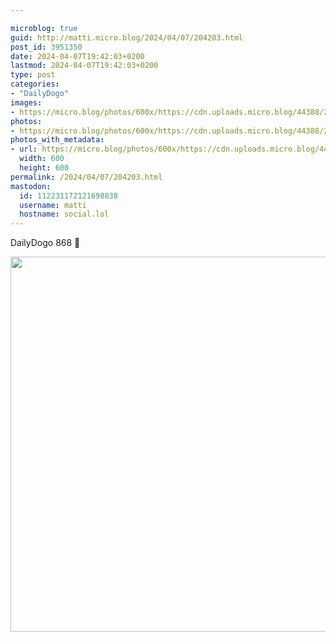 ```yaml
---

microblog: true
guid: http://matti.micro.blog/2024/04/07/204203.html
post_id: 3951350
date: 2024-04-07T19:42:03+0200
lastmod: 2024-04-07T19:42:03+0200
type: post
categories:
- "DailyDogo"
images:
- https://micro.blog/photos/600x/https://cdn.uploads.micro.blog/44388/2024/c149ba5ea71b476d872fc9cba4fae516.jpg
photos:
- https://micro.blog/photos/600x/https://cdn.uploads.micro.blog/44388/2024/c149ba5ea71b476d872fc9cba4fae516.jpg
photos_with_metadata:
- url: https://micro.blog/photos/600x/https://cdn.uploads.micro.blog/44388/2024/c149ba5ea71b476d872fc9cba4fae516.jpg
  width: 600
  height: 600
permalink: /2024/04/07/204203.html
mastodon:
  id: 112231172121698838
  username: matti
  hostname: social.lol
---
```

DailyDogo 868 🐶

<img src="/media/uploads/2024/c149ba5ea71b476d872fc9cba4fae516.jpg" width="600" height="600" alt="" />
